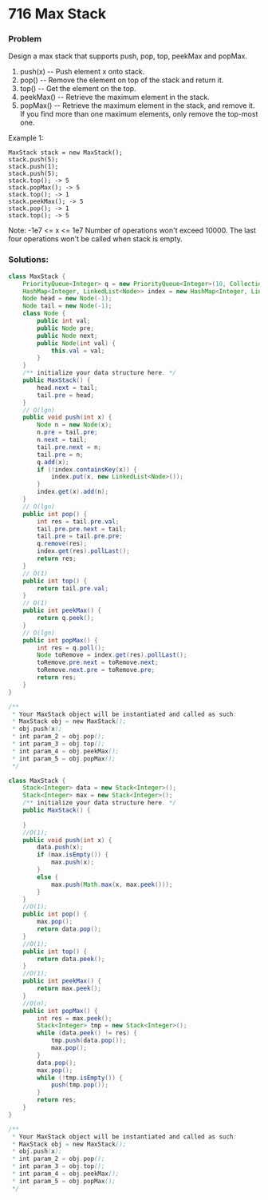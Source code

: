 # 716 Max Stack

### Problem
Design a max stack that supports push, pop, top, peekMax and popMax.

1. push(x) -- Push element x onto stack.
2. pop() -- Remove the element on top of the stack and return it.
3. top() -- Get the element on the top.
4. peekMax() -- Retrieve the maximum element in the stack.
5. popMax() -- Retrieve the maximum element in the stack, and remove it. If you find more than one maximum elements, only remove the top-most one.

Example 1:
```
MaxStack stack = new MaxStack();
stack.push(5); 
stack.push(1);
stack.push(5);
stack.top(); -> 5
stack.popMax(); -> 5
stack.top(); -> 1
stack.peekMax(); -> 5
stack.pop(); -> 1
stack.top(); -> 5
```
Note:
-1e7 <= x <= 1e7
Number of operations won't exceed 10000.
The last four operations won't be called when stack is empty.

### Solutions:

```java
class MaxStack {
    PriorityQueue<Integer> q = new PriorityQueue<Integer>(10, Collections.reverseOrder());
    HashMap<Integer, LinkedList<Node>> index = new HashMap<Integer, LinkedList<Node>>();
    Node head = new Node(-1);
    Node tail = new Node(-1);
    class Node {
        public int val;
        public Node pre;
        public Node next;
        public Node(int val) {
            this.val = val;
        }
    }
    /** initialize your data structure here. */
    public MaxStack() {
        head.next = tail;
        tail.pre = head;
    }
    // O(lgn)
    public void push(int x) {
        Node n = new Node(x);
        n.pre = tail.pre;
        n.next = tail;
        tail.pre.next = n;
        tail.pre = n;
        q.add(x);
        if (!index.containsKey(x)) {
            index.put(x, new LinkedList<Node>());
        }
        index.get(x).add(n);
    }
    // O(lgn)
    public int pop() {
        int res = tail.pre.val;
        tail.pre.pre.next = tail;
        tail.pre = tail.pre.pre;
        q.remove(res);
        index.get(res).pollLast();
        return res;
    }
    // O(1)
    public int top() {
        return tail.pre.val;
    }
    // O(1)
    public int peekMax() {
        return q.peek();
    }
    // O(lgn)
    public int popMax() {
        int res = q.poll();
        Node toRemove = index.get(res).pollLast();
        toRemove.pre.next = toRemove.next;
        toRemove.next.pre = toRemove.pre;
        return res;
    }
}

/**
 * Your MaxStack object will be instantiated and called as such:
 * MaxStack obj = new MaxStack();
 * obj.push(x);
 * int param_2 = obj.pop();
 * int param_3 = obj.top();
 * int param_4 = obj.peekMax();
 * int param_5 = obj.popMax();
 */
```

```java
class MaxStack {
    Stack<Integer> data = new Stack<Integer>();
    Stack<Integer> max = new Stack<Integer>();
    /** initialize your data structure here. */
    public MaxStack() {
        
    }
    //O(1);
    public void push(int x) {
        data.push(x);
        if (max.isEmpty()) {
            max.push(x);
        }
        else {
            max.push(Math.max(x, max.peek()));
        }
    }
    //O(1);
    public int pop() {
        max.pop();
        return data.pop();
    }
    //O(1);
    public int top() {
        return data.peek();
    }
    //O(1);
    public int peekMax() {
        return max.peek();
    }
    //O(n);
    public int popMax() {
        int res = max.peek();
        Stack<Integer> tmp = new Stack<Integer>();
        while (data.peek() != res) {
            tmp.push(data.pop());
            max.pop();
        }
        data.pop();
        max.pop();
        while (!tmp.isEmpty()) {
            push(tmp.pop());
        }
        return res;
    }
}

/**
 * Your MaxStack object will be instantiated and called as such:
 * MaxStack obj = new MaxStack();
 * obj.push(x);
 * int param_2 = obj.pop();
 * int param_3 = obj.top();
 * int param_4 = obj.peekMax();
 * int param_5 = obj.popMax();
 */
 ```
